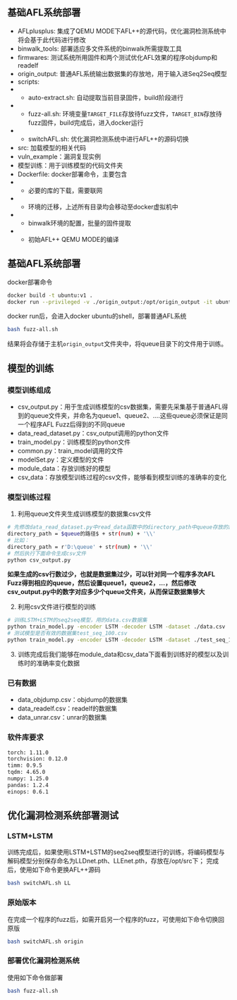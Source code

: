## 基础AFL系统部署

- AFLplusplus: 集成了QEMU MODE下AFL++的源代码，优化漏洞检测系统中将会基于此代码进行修改
- binwalk_tools: 部署适应多文件系统的binwalk所需提取工具
- firmwares: 测试系统所用固件和两个测试优化AFL效果的程序objdump和readelf
- origin_output: 普通AFL系统输出数据集的存放地，用于输入进Seq2Seq模型
- scripts:
- - auto-extract.sh: 自动提取当前目录固件，build阶段进行
- - fuzz-all.sh: 环境变量`TARGET_FILE`存放待fuzz文件，`TARGET_BIN`存放待fuzz固件，build完成后，进入docker运行
- - switchAFL.sh: 优化漏洞检测系统中进行AFL++的源码切换
- src: 加载模型的相关代码
- vuln_example：漏洞复现实例
- 模型训练：用于训练模型的代码文件夹
- Dockerfile: docker部署命令，主要包含
- - 必要的库的下载，需要联网
- - 环境的迁移，上述所有目录均会移动至docker虚拟机中
- - binwalk环境的配置，批量的固件提取
- - 初始AFL++ QEMU MODE的编译

## 基础AFL系统部署
docker部署命令
```sh
docker build -t ubuntu:v1 .
docker run --privileged -v ./origin_output:/opt/origin_output -it ubuntu:v1 
```

docker run后，会进入docker ubuntu的shell，部署普通AFL系统
```sh
bash fuzz-all.sh
```

结果将会存储于主机`origin_output`文件夹中，将queue目录下的文件用于训练。

## 模型的训练

### 模型训练组成

- csv_output.py：用于生成训练模型的csv数据集，需要先采集基于普通AFL得到的queue文件夹，并命名为queue1、queue2、....这些queue必须保证是同一个程序AFL Fuzz后得到的不同queue
- data_read_dataset.py：csv_output调用的python文件
- train_model.py：训练模型的python文件
- common.py：train_model调用的文件
- modelSet.py：定义模型的文件
- module_data：存放训练好的模型
- csv_data：存放模型训练过程的csv文件，能够看到模型训练的准确率的变化

### 模型训练过程

1. 利用queue文件夹生成训练模型的数据集csv文件

```sh
# 先修改data_read_dataset.py中read_data函数中的directory_path中queue存放的路径，保证queue文件夹命名后缀有数字
directory_path = $queue的路径$ + str(num) + '\\'
# 比如：
directory_path = r'D:\queue' + str(num) + '\\'
# 然后执行下面命令生成csv文件
python csv_output.py
```
**如果生成的csv行数过少，也就是数据集过少，可以针对同一个程序多次AFL Fuzz得到相应的queue，然后设置queue1，queue2，...，然后修改csv_output.py中的数字对应多少个queue文件夹，从而保证数据集够大**

2. 利用csv文件进行模型的训练

```sh
# 训练LSTM+LSTM的seq2seq模型，用的data.csv数据集
python train_model.py -encoder LSTM -decoder LSTM -dataset ./data.csv
# 测试模型是否有效的数据集test_seq_100.csv
python train_model.py -encoder LSTM -decoder LSTM -dataset ./test_seq_100.csv
```

3. 训练完成后我们能够在module_data和csv_data下面看到训练好的模型以及训练时的准确率变化数据

### 已有数据

- data_objdump.csv：objdump的数据集
- data_readelf.csv：readelf的数据集
- data_unrar.csv：unrar的数据集

### 软件库要求

```sh
torch: 1.11.0
torchvision: 0.12.0
timm: 0.9.5
tqdm: 4.65.0
numpy: 1.25.0
pandas: 1.2.4
einops: 0.6.1
```

## 优化漏洞检测系统部署测试

### LSTM+LSTM
训练完成后，如果使用LSTM+LSTM的seq2seq模型进行的训练，将编码模型与解码模型分别保存命名为LLDnet.pth、LLEnet.pth，存放在/opt/src下；
完成后，使用如下命令更换AFL++源码
```sh
bash switchAFL.sh LL
```

### 原始版本
在完成一个程序的fuzz后，如需开启另一个程序的fuzz，可使用如下命令切换回原版
```sh
bash switchAFL.sh origin
```

### 部署优化漏洞检测系统

使用如下命令做部署
```sh
bash fuzz-all.sh
```

